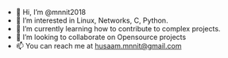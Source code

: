 - 👋 Hi, I’m @mnnit2018
- 👀 I’m interested in Linux, Networks, C, Python.
- 🌱 I’m currently learning how to contribute to complex projects.
- 💞️ I’m looking to collaborate on Opensource projects 
- 📫 You can reach me at husaam.mnnit@gmail.com

<!---
mnnit2018/mnnit2018 is a ✨ special ✨ repository because its `README.md` (this file) appears on your GitHub profile.
You can click the Preview link to take a look at your changes.
--->
